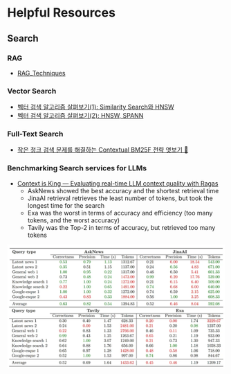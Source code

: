 # Helpful Resources

## Search

### RAG

- [RAG_Techniques](https://github.com/NirDiamant/RAG_Techniques)

### Vector Search

- [벡터 검색 알고리즘 살펴보기(1): Similarity Search와 HNSW](https://pangyoalto.com/faiss-1-hnsw/)
- [벡터 검색 알고리즘 살펴보기(2): HNSW, SPANN](https://pangyoalto.com/hnsw-spann/)

### Full-Text Search

- [작은 청크 검색 문제를 해결하는 Contextual BM25F 전략 엿보기 👀](https://blog.sionic.ai/introducing-contextual-bm25f)

### Benchmarking Search services for LLMs

- [Context is King — Evaluating real-time LLM context quality with Ragas](https://emergentmethods.medium.com/context-is-king-evaluating-real-time-llm-context-quality-with-ragas-a8df8e815dc9)
    * AskNews showed the best accuracy and the shortest retrieval time
    * JinaAI retrieval retrieves the least number of tokens, but took the longest time for the search
    * Exa was the worst in terms of accuracy and efficiency (too many tokens, and the worst accuracy)
    * Tavily was the Top-2 in terms of accuracy, but retrieved too many tokens

![search_bench.png](./imgs/search_bench.png)
